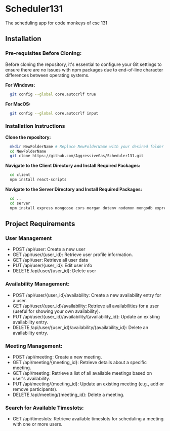 
# Scheduler131

The scheduling app for code monkeys of csc 131



## Installation

### Pre-requisites Before     Cloning:                                                             
Before cloning the repository, it's essential to configure your Git settings to ensure there are no issues with npm packages due to end-of-line character differences between operating systems.

**For Windows:**

```bash
  git config --global core.autocrlf true
```
    
**For MacOS:**

```bash
  git config --global core.autocrlf input
```

### Installation Instructions

**Clone the repository:**

```bash
  mkdir NewFolderName # Replace NewFolderName with your desired folder name.
  cd NewFolderName
  git clone https://github.com/AggressiveGas/Scheduler131.git
```
**Navigate to the Client Directory and Install Required Packages:**
```bash
  cd client
  npm install react-scripts
```

**Navigate to the Server Directory and Install Required Packages:**
```bash
  cd ..
  cd server
  npm install express mongoose cors morgan dotenv nodemon mongodb express-async-handler bcryptjs jsonwebtoken

```

## Project Requirements

### User Management

- POST /api/user: Create a new user
- GET /api/user/{user_id}: Retrieve user profile information.
- GET /api/user: Retrieve all user data
- PUT /api/user/{user_id}: Edit user info
- DELETE /api/user/{user_id}: Delete user

### Availability Management:

- POST /api/user/{user_id}/availability: Create a new availability entry for a user.
- GET /api/user/{user_id}/availability: Retrieve all availabilities for a user (useful for showing your own availability).
- PUT /api/user/{user_id}/availability/{availability_id}: Update an existing availability entry.
- DELETE /api/user/{user_id}/availability/{availability_id}: Delete an availability entry.

### Meeting Management:

- POST /api/meeting: Create a new meeting.
- GET /api/meeting/{meeting_id}: Retrieve details about a specific meeting.
- GET /api/meeting: Retrieve a list of all available meetings based on user's availability.
- PUT /api/meeting/{meeting_id}: Update an existing meeting (e.g., add or remove participants).
- DELETE /api/meeting/{meeting_id}: Delete a meeting.

### Search for Available Timeslots:
- GET /api/timeslots: Retrieve available timeslots for scheduling a meeting with one or more users.

